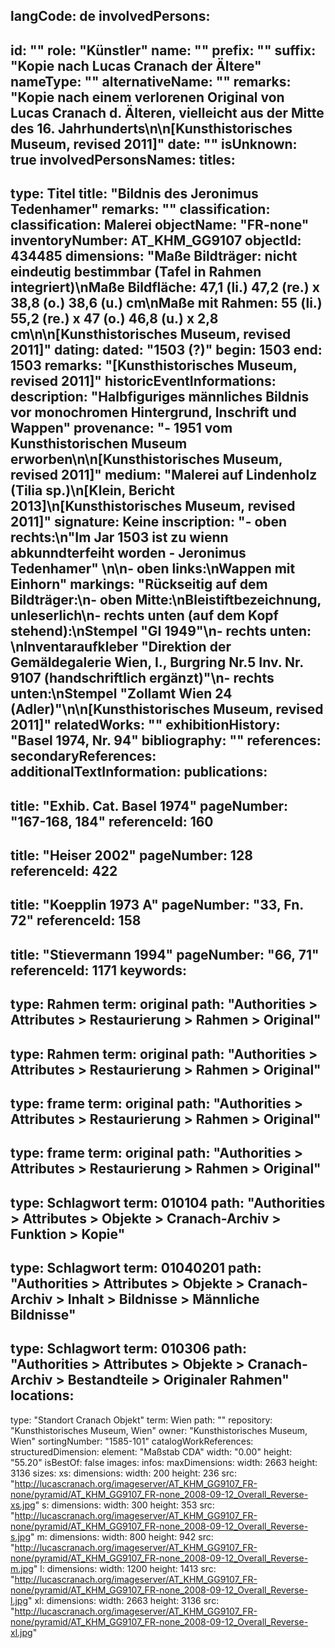 langCode: de
involvedPersons: 
 - 
   id: ""
  role: "Künstler"
  name: ""
  prefix: ""
  suffix: "Kopie nach Lucas Cranach der Ältere"
  nameType: ""
  alternativeName: ""
  remarks: "Kopie nach einem verlorenen Original von Lucas Cranach d. Älteren, vielleicht aus der Mitte des 16. Jahrhunderts\n\n[Kunsthistorisches Museum, revised 2011]"
  date: ""
  isUnknown: true
involvedPersonsNames: 
titles: 
 - 
   type: Titel
  title: "Bildnis des Jeronimus Tedenhamer"
  remarks: ""
classification: 
 classification: Malerei
objectName: "FR-none"
inventoryNumber: AT_KHM_GG9107
objectId: 434485
dimensions: "Maße Bildträger: nicht eindeutig bestimmbar (Tafel in Rahmen integriert)\nMaße Bildfläche: 47,1 (li.) 47,2 (re.) x 38,8 (o.) 38,6 (u.) cm\nMaße mit Rahmen: 55 (li.) 55,2 (re.) x 47 (o.) 46,8 (u.) x 2,8 cm\n\n[Kunsthistorisches Museum, revised 2011]"
dating: 
 dated: "1503 (?)"
 begin: 1503
 end: 1503
 remarks: "[Kunsthistorisches Museum, revised 2011]"
 historicEventInformations: 
description: "Halbfiguriges männliches Bildnis vor monochromen Hintergrund, Inschrift und Wappen"
provenance: "- 1951 vom Kunsthistorischen Museum erworben\n\n[Kunsthistorisches Museum, revised 2011]"
medium: "Malerei auf Lindenholz (Tilia sp.)\n[Klein, Bericht 2013]\n[Kunsthistorisches Museum, revised 2011]"
signature: Keine
inscription: "- oben rechts:\n\"Im Jar 1503 ist zu wienn abkunndterfeiht worden - Jeronimus Tedenhamer\" \n\n- oben links:\nWappen mit Einhorn"
markings: "Rückseitig auf dem Bildträger:\n- oben Mitte:\nBleistiftbezeichnung, unleserlich\n- rechts unten (auf dem Kopf stehend):\nStempel \"GI 1949\"\n- rechts unten: \nInventaraufkleber \"Direktion der Gemäldegalerie Wien, I., Burgring Nr.5  Inv. Nr. 9107 (handschriftlich ergänzt)\"\n- rechts unten:\nStempel \"Zollamt Wien 24 (Adler)\"\n\n[Kunsthistorisches Museum, revised 2011]"
relatedWorks: ""
exhibitionHistory: "Basel 1974, Nr. 94"
bibliography: ""
references: 
secondaryReferences: 
additionalTextInformation: 
publications: 
 - 
   title: "Exhib. Cat. Basel 1974"
  pageNumber: "167-168, 184"
  referenceId: 160
 - 
   title: "Heiser 2002"
  pageNumber: 128
  referenceId: 422
 - 
   title: "Koepplin 1973 A"
  pageNumber: "33, Fn. 72"
  referenceId: 158
 - 
   title: "Stievermann 1994"
  pageNumber: "66, 71"
  referenceId: 1171
keywords: 
 - 
   type: Rahmen
  term: original
  path: "Authorities > Attributes > Restaurierung > Rahmen > Original"
 - 
   type: Rahmen
  term: original
  path: "Authorities > Attributes > Restaurierung > Rahmen > Original"
 - 
   type: frame
  term: original
  path: "Authorities > Attributes > Restaurierung > Rahmen > Original"
 - 
   type: frame
  term: original
  path: "Authorities > Attributes > Restaurierung > Rahmen > Original"
 - 
   type: Schlagwort
  term: 010104
  path: "Authorities > Attributes > Objekte > Cranach-Archiv > Funktion > Kopie"
 - 
   type: Schlagwort
  term: 01040201
  path: "Authorities > Attributes > Objekte > Cranach-Archiv > Inhalt > Bildnisse > Männliche Bildnisse"
 - 
   type: Schlagwort
  term: 010306
  path: "Authorities > Attributes > Objekte > Cranach-Archiv > Bestandteile > Originaler Rahmen"
locations: 
 - 
   type: "Standort Cranach Objekt"
  term: Wien
  path: ""
repository: "Kunsthistorisches Museum, Wien"
owner: "Kunsthistorisches Museum, Wien"
sortingNumber: "1585-101"
catalogWorkReferences: 
structuredDimension: 
 element: "Maßstab CDA"
 width: "0.00"
 height: "55.20"
isBestOf: false
images: 
 infos: 
  maxDimensions: 
   width: 2663
   height: 3136
 sizes: 
  xs: 
   dimensions: 
    width: 200
    height: 236
   src: "http://lucascranach.org/imageserver/AT_KHM_GG9107_FR-none/pyramid/AT_KHM_GG9107_FR-none_2008-09-12_Overall_Reverse-xs.jpg"
  s: 
   dimensions: 
    width: 300
    height: 353
   src: "http://lucascranach.org/imageserver/AT_KHM_GG9107_FR-none/pyramid/AT_KHM_GG9107_FR-none_2008-09-12_Overall_Reverse-s.jpg"
  m: 
   dimensions: 
    width: 800
    height: 942
   src: "http://lucascranach.org/imageserver/AT_KHM_GG9107_FR-none/pyramid/AT_KHM_GG9107_FR-none_2008-09-12_Overall_Reverse-m.jpg"
  l: 
   dimensions: 
    width: 1200
    height: 1413
   src: "http://lucascranach.org/imageserver/AT_KHM_GG9107_FR-none/pyramid/AT_KHM_GG9107_FR-none_2008-09-12_Overall_Reverse-l.jpg"
  xl: 
   dimensions: 
    width: 2663
    height: 3136
   src: "http://lucascranach.org/imageserver/AT_KHM_GG9107_FR-none/pyramid/AT_KHM_GG9107_FR-none_2008-09-12_Overall_Reverse-xl.jpg"